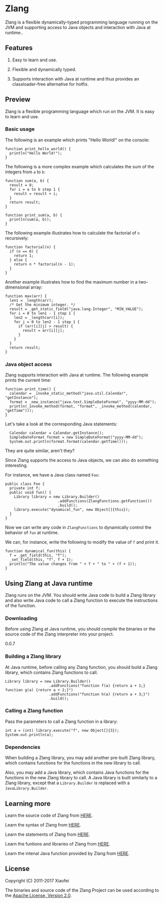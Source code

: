 # Zlang

Zlang is a flexible dynamically-typed programming language running on the JVM and
supporting access to Java objects and interaction with Java at runtime..

## Features

1. Easy to learn and use.

2. Flexible and dynamically typed.

3. Supports interaction with Java at runtime and thus provides an classloader-free alternative for hotfix.

## Preview

Zlang is a flexible programming language which run on the JVM. It is easy to learn and use.

### Basic usage

The following is an example which prints "Hello World!" on the console:

```
function print_hello_world() {
  println("Hello World!");
}
```

The following is a more complex example which calculates the sum of the integers from `a` to `b`:

```
function sum(a, b) {
  result = 0;
  for i = a to b step 1 {
    result = result + i;
  }
  return result;
}

function print_sum(a, b) {
  println(sum(a, b));
}
```

The following example illustrates how to calculate the factorial of `n` recursively:

```
function factorial(n) {
  if (n == 0) {
    return 1;
  } else {
    return n * factorial(n - 1);
  }
}
```

Another example illustrates how to find the maximum number in a two-dimensional array:

```
function max(arr) {
  len1 = _length(arr);
  /* Get the minimum integer. */
  result = _get_static_field("java.lang.Integer", "MIN_VALUE");
  for i = 0 to len1 - 1 step 1 {
    len2 = _length(arr[i]);
    for j = 0 to len2 - 1 step 1 {
      if (arr[i][j] > result) {
        result = arr[i][j];
      }
    }
  }
  return result;
}
```

### Java object access

Zlang supports interaction with Java at runtime. The following example prints the current time:

```
function print_time() {
  calendar = _invoke_static_method("java.util.Calendar", "getInstance");
  format = _new_instance("java.text.SimpleDateFormat", "yyyy-MM-dd");
  println(_invoke_method(format, "format", _invoke_method(calendar, "getTime")));
}
```

Let's take a look at the corresponding Java statements:
```
  Calendar calendar = Calendar.getInstance();
  SimpleDateFormat format = new SimpleDateFormat("yyyy-MM-dd");
  System.out.println(format.format(calendar.getTime()));
```

They are quite similar, aren't they?

Since Zlang supports the access to Java objects, we can also do something interesting.

For instance, we have a Java class named `Foo`:

```
public class Foo {
  private int f;
  public void fun() {
    Library library = new Library.Builder()
                        .addFunctions(ZlangFunctions.getFunction())
                        .build();
    library.execute("dynamical_fun", new Object[]{this});
  }
}
```

Now we can write any code in `ZlangFunctions` to dynamically control the behavior of `fun` at runtime.

We can, for instance, write the following to modify the value of `f` and print it.

```
function dynamical_fun(this) {
  f = _get_field(this, "f");
  _set_field(this, "f", f + 1);
  println("The value changes from " + f + " to " + (f + 1));
}
```

## Using Zlang at Java runtime

Zlang runs on the JVM.
You should write Java code to build a Zlang library and also write Java code to call a Zlang function
to execute the instructions of the function.

### Downloading

Before using Zlang at Java runtime, you should compile the binaries or the source code
of the Zlang interpreter into your project.

0.0.7

### Building a Zlang library

At Java runtime, before calling any Zlang function, you should build a Zlang library, which contains Zlang functions to call.

```
Library library = new Library.Builder()
                    .addFunctions("function f(a) {return a + 1;} function g(a) {return a + 2;}")
                    .addFunctions("function h(a) {return a + 3;}")
                    .build();
```

### Calling a Zlang function

Pass the parameters to call a Zlang function in a library:

```
int a = (int) library.execute("f", new Object[]{3});
System.out.println(a);
```

### Dependencies

When building a Zlang library, you may add another pre-built Zlang library, which contains functions
for the functions in the new library to call.

Also, you may add a Java library, which contains Java functions for the functions in the new Zlang
library to call. A Java library is built similarly to a Zlang library, except that a `Library.Builder`
is replaced with a `JavaLibrary.Builder`.

## Learning more

Learn the source code of Zlang from [HERE](https://github.com/Xiaofei-it/Zlang).

Learn the syntax of Zlang from [HERE](docs/syntax.md).

Learn the statements of Zlang from [HERE](docs/statements.md).

Learn the funtions and libraries of Zlang from [HERE](docs/functions_libraries.md).

Learn the intenal Java function provided by Zlang from [HERE](docs/internal_java_functions.md).

## License

Copyright (C) 2011-2017 Xiaofei

The binaries and source code of the Zlang Project can be used according to the
[Apache License, Version 2.0](http://www.apache.org/licenses/LICENSE-2.0.html).